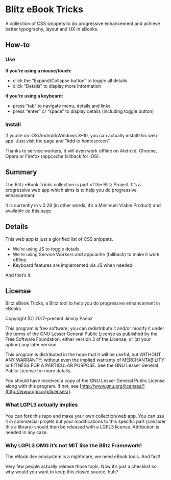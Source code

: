 # Blitz eBook Tricks
A collection of CSS snippets to do progressive enhancement and achieve better typography, layout and UX in eBooks.

## How-to

### Use

**If you’re using a mouse/touch:**

- click the “Expand/Collapse button” to toggle all details
- click “Details” to display more information

**If you’re using a keyboard:**

- press “tab” to navigate menu, details and links
- press “enter” or “space” to display details (including toggle button)

### Install

If you’re on iOS/Android/Windows 8–10, you can actually install this web app. Just visit the page and “Add to homescreen”.

Thanks to service workers, it will even work offline on Android, Chrome, Opera or Firefox (appcache fallback for iOS).

## Summary

The Blitz eBook Tricks collection is part of the Blitz Project. It’s a progressive web app which aims is to help you do progressive enhancement.

It is currently in v.0.29 (in other words, it’s a Minimum Viable Product) and available [on this page](https://friendsofepub.github.io/eBookTricks/).

## Details

This web app is just a glorified list of CSS snippets.

- We’re using JS to toggle details.
- We’re using Service Workers and appcache (fallback) to make it work offline.
- Keyboard features are implemented via JS when needed.

And that’s it. 

## License 

Blitz eBook Tricks, a Blitz tool to help you do progressive enhancement in eBooks

Copyright (C) 2017–present Jiminy Panoz

This program is free software: you can redistribute it and/or modify it under the terms of the GNU Lesser General Public License as published by the Free Software Foundation, either version 3 of the License, or (at your option) any later version.

This program is distributed in the hope that it will be useful, but WITHOUT ANY WARRANTY; without even the implied warranty of MERCHANTABILITY or FITNESS FOR A PARTICULAR PURPOSE. See the GNU Lesser General Public License for more details.

You should have received a copy of the GNU Lesser General Public License along with this program.  If not, see [http://www.gnu.org/licenses/](http://www.gnu.org/licenses/).

### What LGPL3 actually implies

You can fork this repo and make your own collection/web app. You can use it in commercial projets but your modifications to this specific part (consider this a library) should then be released with a LGPL3 license. Attribution is needed in any case.

### Why LGPL3 OMG it’s not MIT like the Blitz Framework!

The eBook dev ecosystem is a nightmare, we need eBook tools. And fast!

Very few people actually release those tools. Now it’s just a checklist so why would you want to keep this closed source, huh?
